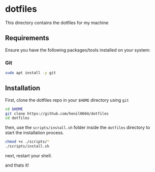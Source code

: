 # dotfiles

This directory contains the dotfiles for my machine

## Requirements

Ensure you have the following packages/tools installed on your system:

### Git

```bash
sudo apt install -y git
```

## Installation

First, clone the dotfiles repo in your `$HOME` directory using `git`

```bash
cd $HOME
git clone https://github.com/henil0604/dotfiles
cd dotfiles
```

then, use the `scripts/install.sh` folder inside the `dotfiles` directory to start the installation process.

```bash
chmod +x ./scripts/*
./scripts/install.sh
```

next, restart your shell.

and thats it!
